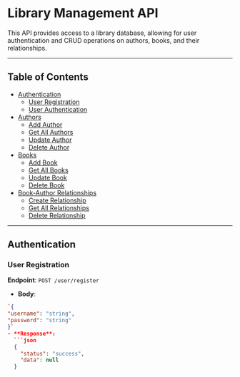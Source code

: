 # Library Management API

This API provides access to a library database, allowing for user authentication and CRUD operations on authors, books, and their relationships.

---

## Table of Contents

- [Authentication](#authentication)
  - [User Registration](#user-registration)
  - [User Authentication](#user-authentication)
- [Authors](#authors)
  - [Add Author](#add-author)
  - [Get All Authors](#get-all-authors)
  - [Update Author](#update-author)
  - [Delete Author](#delete-author)
- [Books](#books)
  - [Add Book](#add-book)
  - [Get All Books](#get-all-books)
  - [Update Book](#update-book)
  - [Delete Book](#delete-book)
- [Book-Author Relationships](#book-author-relationships)
  - [Create Relationship](#create-relationship)
  - [Get All Relationships](#get-all-relationships)
  - [Delete Relationship](#delete-relationship)

---

## Authentication

### User Registration
**Endpoint**: `POST /user/register`
- **Body**: 
```json
`{ 
"username": "string", 
"password": "string" 
}`
- **Response**:
  ```json
  {
    "status": "success",
    "data": null
  }
